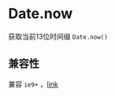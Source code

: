 # Date.now

获取当前13位时间缀 `Date.now()`

## 兼容性

兼容 `ie9+` ，[link](http://kangax.github.io/compat-table/es5/#test-Date.now)
